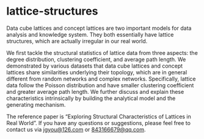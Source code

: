 # lattice-structures
Data cube lattices and concept lattices are two important models for data analysis and knowledge system. They both essentially have lattice structures, which are actually irregular in our real world.

We first tackle the structural statistics of lattice data from three aspects: the degree distribution, clustering coefficient, and average path length. We demonstrated by various datasets that data cube lattices and concept lattices share similarities underlying their topology, which are in general different from random networks and complex networks. Specifically, lattice data follow the Poisson distribution and have smaller clustering coefficient and greater average path length. We further discuss and explain these characteristics intrinsically by building the analytical model and the generating mechanism.

The reference paper is “Exploring Structural Characteristics of Lattices in Real World”. If you have any questions or suggestions, please feel free to contact us via jgyou@126.com or 843166679@qq.com.
